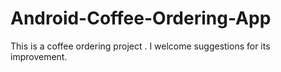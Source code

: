 # Android-Coffee-Ordering-App
This is a coffee ordering project . I welcome suggestions for its improvement.

